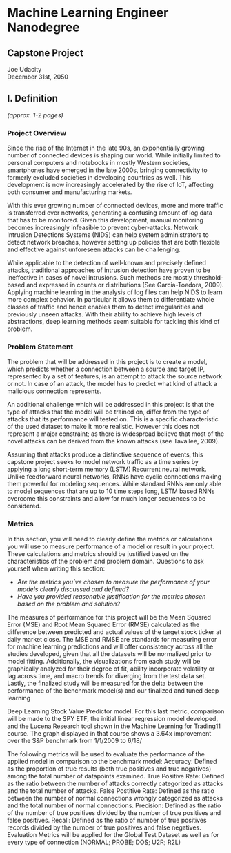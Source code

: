 # Machine Learning Engineer Nanodegree
## Capstone Project
Joe Udacity  
December 31st, 2050

## I. Definition
_(approx. 1-2 pages)_

### Project Overview

Since the rise of the Internet in the late 90s, an exponentially growing number of connected devices is shaping our world. While initially limited to personal computers and notebooks in mostly Western societies, smartphones have emerged in the late 2000s, bringing connectivity to formerly excluded societies in developing countries as well. This development is now increasingly accelerated by the rise of IoT, affecting both consumer and manufacturing markets.

With this ever growing number of connected devices, more and more traffic is transferred over networks, generating a confusing amount of log data that has to be monitored. Given this development, manual monitoring becomes increasingly infeasible to prevent cyber-attacks. Network Intrusion Detections Systems (NIDS) can help system administrators to detect network breaches, however setting up policies that are both flexible and effective against unforeseen attacks can be challenging.

While applicable to the detection of well-known and precisely defined attacks, traditional approaches of intrusion detection have proven to be ineffective in cases of novel intrusions. Such methods are mostly threshold-based and expressed in counts or distributions (See Garcia-Toedora, 2009).
Applying machine learning in the analysis of log files can help NIDS to learn more complex behavior. In particular it allows them to differentiate whole classes of traffic and hence enables them to detect irregularities and previously unseen attacks. With their ability to achieve high levels of abstractions, deep learning methods seem suitable for tackling this kind of problem.


### Problem Statement

The problem that will be addressed in this project is to create a model, which predicts whether a connection between a source and target IP, represented by a set of features, is an attempt to attack the source network or not. In case of an attack, the model has to predict what kind of attack a malicious connection represents.

An additional challenge which will be addressed in this project is that the type of attacks that the model will be trained on, differ from the type of attacks that its performance will tested on. This is a specific characteristic of the used dataset to make it more realistic. However this does not represent a major constraint; as there is widespread believe that most of the novel attacks can be derived from the known attacks (see Tavallee, 2009).

Assuming that attacks produce a distinctive sequence of events, this capstone project seeks to model network traffic as a time series by applying a long short-term memory (LSTM) Recurrent neural network. Unlike feedforward neural networks, RNNs have cyclic connections making them powerful for modeling sequences. While standard RNNs are only able to model sequences that are up to 10 time steps long, LSTM based RNNs overcome this constraints and allow for much longer sequences to be considered.



### Metrics
In this section, you will need to clearly define the metrics or calculations you will use to measure performance of a model or result in your project. These calculations and metrics should be justified based on the characteristics of the problem and problem domain. Questions to ask yourself when writing this section:
- _Are the metrics you’ve chosen to measure the performance of your models clearly discussed and defined?_
- _Have you provided reasonable justification for the metrics chosen based on the problem and solution?_


The measures of performance for this project will be the Mean Squared Error (MSE) and Root Mean Squared
Error (RMSE) calculated as the difference between predicted and actual values of the target stock ticker at daily
market close. The MSE and RMSE are standards for measuring error for machine learning predictions and will offer
consistency across all the studies developed, given that all the datasets will be normalized prior to model fitting.
Additionally, the visualizations from each study will be graphically analyzed for their degree of fit, ability incorporate
volatility or lag across time, and macro trends for diverging from the test data set. Lastly, the finalized study will be
measured for the delta between the performance of the benchmark model(s) and our finalized and tuned deep learning

Deep Learning Stock Value Predictor
model. For this last metric, comparison will be made to the SPY ETF, the initial linear regression model developed,
and the Lucena Research tool shown in the Machine Learning for Trading11 course. The graph displayed in that course
shows a 3.64x improvement over the S&P benchmark from 1/1/2009 to 6/18/



The following metrics will be used to evaluate the performance of the applied model in comparison to the benchmark model:
Accuracy: Defined as the proportion of true results (both true positives and true negatives) among the total number of datapoints examined.
True Positive Rate: Defined as the ratio between the number of attacks correctly categorized as attacks and the total number of attacks.
False Postitive Rate: Defined as the ratio between the number of normal connections wrongly categorized as attacks and the total number of normal connections.
Precision: Defined as the ratio of the number of true positives divided by the number of true positives and false positives.
Recall: Defined as the ratio of number of true positives records divided by the number of true positives and false negatives.
Evaluation Metrics will be applied for the Global Test Dataset as well as for every type of connection (NORMAL; PROBE; DOS; U2R; R2L)